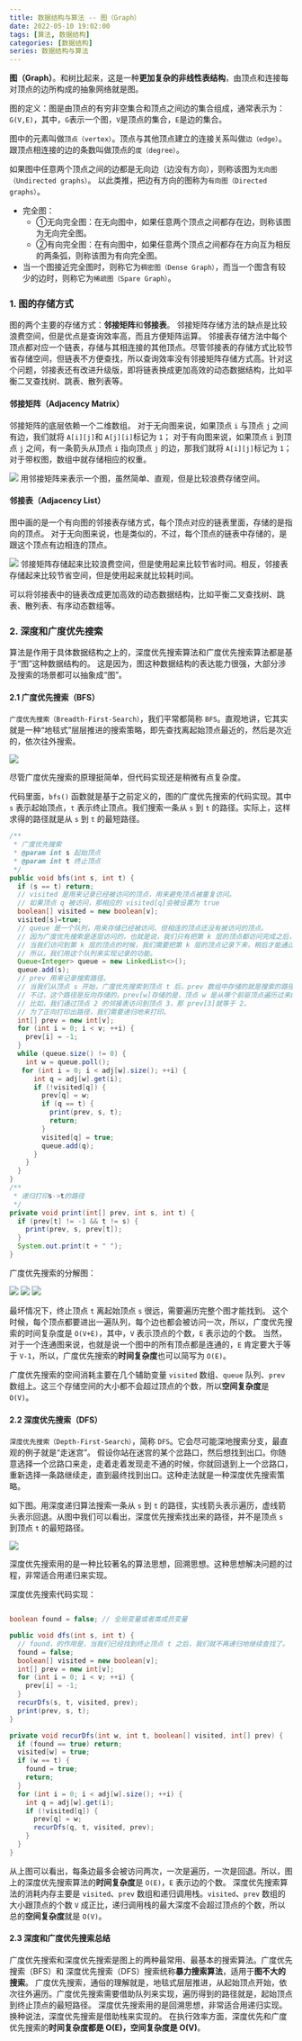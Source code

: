 ```yaml
---
title: 数据结构与算法 -- 图（Graph）
date: 2022-05-10 19:02:00
tags: [算法, 数据结构]
categories: [数据结构]
series: 数据结构与算法
---
```


**图（Graph）**。和树比起来，这是一种**更加复杂的非线性表结构**，由顶点和连接每对顶点的边所构成的抽象网络就是图。

图的定义：图是由顶点的有穷非空集合和顶点之间边的集合组成，通常表示为：`G(V,E)`，其中，`G`表示一个图，`V`是顶点的集合，`E`是边的集合。

图中的元素叫做`顶点（vertex）`。顶点与其他顶点建立的连接关系叫做`边（edge）`。跟顶点相连接的边的条数叫做顶点的`度（degree）`。

如果图中任意两个顶点之间的边都是无向边（边没有方向），则称该图为`无向图（Undirected graphs）`。
以此类推，把边有方向的图称为`有向图（Directed graphs）`。

- 完全图：
    + ①无向完全图：在无向图中，如果任意两个顶点之间都存在边，则称该图为无向完全图。
    + ②有向完全图：在有向图中，如果任意两个顶点之间都存在方向互为相反的两条弧，则称该图为有向完全图。
- 当一个图接近完全图时，则称它为`稠密图（Dense Graph）`，而当一个图含有较少的边时，则称它为`稀疏图（Spare Graph）`。
<!-- more -->

### 1. 图的存储方式
图的两个主要的存储方式：**邻接矩阵**和**邻接表**。
邻接矩阵存储方法的缺点是比较浪费空间，但是优点是查询效率高，而且方便矩阵运算。
邻接表存储方法中每个顶点都对应一个链表，存储与其相连接的其他顶点。尽管邻接表的存储方式比较节省存储空间，但链表不方便查找，所以查询效率没有邻接矩阵存储方式高。针对这个问题，邻接表还有改进升级版，即将链表换成更加高效的动态数据结构，比如平衡二叉查找树、跳表、散列表等。

#### 邻接矩阵（Adjacency Matrix）
邻接矩阵的底层依赖一个二维数组。
对于无向图来说，如果顶点 `i` 与顶点 `j` 之间有边，我们就将 `A[i][j]`和 `A[j][i]`标记为 `1`；
对于有向图来说，如果顶点 `i` 到顶点 `j` 之间，有一条箭头从顶点 `i` 指向顶点 `j` 的边，那我们就将 `A[i][j]`标记为 `1`；
对于带权图，数组中就存储相应的权重。

![](11_01.webp)
用邻接矩阵来表示一个图，虽然简单、直观，但是比较浪费存储空间。

#### 邻接表（Adjacency List）
图中画的是一个有向图的邻接表存储方式，每个顶点对应的链表里面，存储的是指向的顶点。
对于无向图来说，也是类似的，不过，每个顶点的链表中存储的，是跟这个顶点有边相连的顶点。

![](11_02.webp)
邻接矩阵存储起来比较浪费空间，但是使用起来比较节省时间。相反，邻接表存储起来比较节省空间，但是使用起来就比较耗时间。

可以将邻接表中的链表改成更加高效的动态数据结构，比如平衡二叉查找树、跳表、散列表、有序动态数组等。


### 2. 深度和广度优先搜索
算法是作用于具体数据结构之上的，深度优先搜索算法和广度优先搜索算法都是基于“图”这种数据结构的。
这是因为，图这种数据结构的表达能力很强，大部分涉及搜索的场景都可以抽象成“图”。

#### 2.1 广度优先搜索（BFS）
`广度优先搜索（Breadth-First-Search）`，我们平常都简称 `BFS`。直观地讲，它其实就是一种“地毯式”层层推进的搜索策略，即先查找离起始顶点最近的，然后是次近的，依次往外搜索。

![](11_03.webp)

尽管广度优先搜索的原理挺简单，但代码实现还是稍微有点复杂度。

代码里面，`bfs()` 函数就是基于之前定义的，图的广度优先搜索的代码实现。其中 `s` 表示起始顶点，`t` 表示终止顶点。我们搜索一条从 `s` 到 `t` 的路径。实际上，这样求得的路径就是从 `s` 到 `t` 的最短路径。
``` java
/**
 * 广度优先搜索
 * @param int s 起始顶点
 * @param int t 终止顶点
 */
public void bfs(int s, int t) {
  if (s == t) return;
  // visited 是用来记录已经被访问的顶点，用来避免顶点被重复访问。
  // 如果顶点 q 被访问，那相应的 visited[q]会被设置为 true
  boolean[] visited = new boolean[v];
  visited[s]=true;
  // queue 是一个队列，用来存储已经被访问、但相连的顶点还没有被访问的顶点。
  // 因为广度优先搜索是逐层访问的，也就是说，我们只有把第 k 层的顶点都访问完成之后，才能访问第 k+1 层的顶点。
  // 当我们访问到第 k 层的顶点的时候，我们需要把第 k 层的顶点记录下来，稍后才能通过第 k 层的顶点来找第 k+1 层的顶点。
  // 所以，我们用这个队列来实现记录的功能。
  Queue<Integer> queue = new LinkedList<>();
  queue.add(s);
  // prev 用来记录搜索路径。
  // 当我们从顶点 s 开始，广度优先搜索到顶点 t 后，prev 数组中存储的就是搜索的路径。
  // 不过，这个路径是反向存储的。prev[w]存储的是，顶点 w 是从哪个前驱顶点遍历过来的。
  // 比如，我们通过顶点 2 的邻接表访问到顶点 3，那 prev[3]就等于 2。
  // 为了正向打印出路径，我们需要递归地来打印。
  int[] prev = new int[v];
  for (int i = 0; i < v; ++i) {
    prev[i] = -1;
  }
  while (queue.size() != 0) {
    int w = queue.poll();
   for (int i = 0; i < adj[w].size(); ++i) {
      int q = adj[w].get(i);
      if (!visited[q]) {
        prev[q] = w;
        if (q == t) {
          print(prev, s, t);
          return;
        }
        visited[q] = true;
        queue.add(q);
      }
    }
  }
}
/**
 * 递归打印s->t的路径
 */
private void print(int[] prev, int s, int t) {
  if (prev[t] != -1 && t != s) {
    print(prev, s, prev[t]);
  }
  System.out.print(t + " ");
}
```
广度优先搜索的分解图：

![](11_04.webp)
![](11_05.webp)
![](11_06.webp)

最坏情况下，终止顶点 `t` 离起始顶点 `s` 很远，需要遍历完整个图才能找到。
这个时候，每个顶点都要进出一遍队列，每个边也都会被访问一次，所以，广度优先搜索的时间复杂度是 `O(V+E)`，其中，`V` 表示顶点的个数，`E` 表示边的个数。
当然，对于一个连通图来说，也就是说一个图中的所有顶点都是连通的，`E` 肯定要大于等于 `V-1`，所以，广度优先搜索的**时间复杂度**也可以简写为 `O(E)`。

广度优先搜索的空间消耗主要在几个辅助变量 `visited` 数组、`queue` 队列、`prev` 数组上。这三个存储空间的大小都不会超过顶点的个数，所以**空间复杂度**是 `O(V)`。


#### 2.2 深度优先搜索（DFS）
`深度优先搜索（Depth-First-Search）`，简称 `DFS`。它会尽可能深地搜索分支，最直观的例子就是“走迷宫”。
假设你站在迷宫的某个岔路口，然后想找到出口。你随意选择一个岔路口来走，走着走着发现走不通的时候，你就回退到上一个岔路口，重新选择一条路继续走，直到最终找到出口。这种走法就是一种深度优先搜索策略。

如下图。用深度递归算法搜索一条从 `s` 到 `t` 的路径，实线箭头表示遍历，虚线箭头表示回退。从图中我们可以看出，深度优先搜索找出来的路径，并不是顶点 `s` 到顶点 `t` 的最短路径。

![](11_07.webp)

深度优先搜索用的是一种比较著名的算法思想，回溯思想。这种思想解决问题的过程，非常适合用递归来实现。

深度优先搜索代码实现：
``` java

boolean found = false; // 全局变量或者类成员变量

public void dfs(int s, int t) {
  // found，的作用是，当我们已经找到终止顶点 t 之后，我们就不再递归地继续查找了。
  found = false;
  boolean[] visited = new boolean[v];
  int[] prev = new int[v];
  for (int i = 0; i < v; ++i) {
    prev[i] = -1;
  }
  recurDfs(s, t, visited, prev);
  print(prev, s, t);
}

private void recurDfs(int w, int t, boolean[] visited, int[] prev) {
  if (found == true) return;
  visited[w] = true;
  if (w == t) {
    found = true;
    return;
  }
  for (int i = 0; i < adj[w].size(); ++i) {
    int q = adj[w].get(i);
    if (!visited[q]) {
      prev[q] = w;
      recurDfs(q, t, visited, prev);
    }
  }
}
```

从上图可以看出，每条边最多会被访问两次，一次是遍历，一次是回退。所以，图上的深度优先搜索算法的**时间复杂度**是 `O(E)`，`E` 表示边的个数。
深度优先搜索算法的消耗内存主要是 `visited`、`prev` 数组和递归调用栈。`visited`、`prev` 数组的大小跟顶点的个数 `V` 成正比，递归调用栈的最大深度不会超过顶点的个数，所以总的**空间复杂度**就是 `O(V)`。


#### 2.3 深度和广度优先搜索总结
广度优先搜索和深度优先搜索是图上的两种最常用、最基本的搜索算法。广度优先搜索（BFS）和 深度优先搜索（DFS）搜索统称**暴力搜索算法**，适用于**图不大的搜索**。
广度优先搜索，通俗的理解就是，地毯式层层推进，从起始顶点开始，依次往外遍历。广度优先搜索需要借助队列来实现，遍历得到的路径就是，起始顶点到终止顶点的最短路径。
深度优先搜索用的是回溯思想，非常适合用递归实现。换种说法，深度优先搜索是借助栈来实现的。
在执行效率方面，深度优先和广度优先搜索的**时间复杂度都是 O(E)，空间复杂度是 O(V)**。

